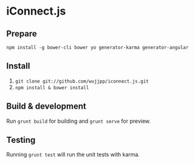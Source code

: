 # iConnect.js

## Prepare
`npm install -g bower-cli bower yo generator-karma generator-angular`

## Install 
1. `git clone git://github.com/wujjpp/iconnect.js.git`
2. `npm install & bower install`

## Build & development

Run `grunt build` for building and `grunt serve` for preview.

## Testing

Running `grunt test` will run the unit tests with karma.
